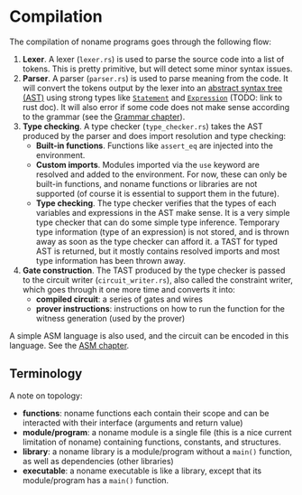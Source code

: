 # Compilation

The compilation of noname programs goes through the following flow:

1. **Lexer**. A lexer (`lexer.rs`) is used to parse the source code into a list of tokens. This is pretty primitive, but will detect some minor syntax issues.
2. **Parser**. A parser (`parser.rs`) is used to parse meaning from the code. It will convert the tokens output by the lexer into an [abstract syntax tree (AST)](https://en.wikipedia.org/wiki/Abstract_syntax_tree) using strong types like [`Statement`]() and [`Expression`]() (TODO: link to rust doc). It will also error if some code does not make sense according to the grammar (see the [Grammar chapter](grammar.md)).
3. **Type checking**. A type checker (`type_checker.rs`) takes the AST produced by the parser and does import resolution and type checking: 
   - **Built-in functions**. Functions like `assert_eq` are injected into the environment.
   - **Custom imports**. Modules imported via the `use` keyword are resolved and added to the environment. For now, these can only be built-in functions, and noname functions or libraries are not supported (of course it is essential to support them in the future).
   - **Type checking**. The type checker verifies that the types of each variables and expressions in the AST make sense. It is a very simple type checker that can do some simple type inference. Temporary type information (type of an expression) is not stored, and is thrown away as soon as the type checker can afford it. a TAST for typed AST is returned, but it mostly contains resolved imports and most type information has been thrown away.
4. **Gate construction**. The TAST produced by the type checker is passed to the circuit writer (`circuit_writer.rs`), also called the constraint writer, which goes through it one more time and converts it into:
   - **compiled circuit**: a series of gates and wires
   - **prover instructions**: instructions on how to run the function for the witness generation (used by the prover)

A simple ASM language is also used, and the circuit can be encoded in this language. See the [ASM chapter](asm.md).

## Terminology

A note on topology:

* **functions**: noname functions each contain their scope and can be interacted with their interface (arguments and return value)
* **module/program**: a noname module is a single file (this is a nice current limitation of noname) containing functions, constants, and structures. 
* **library**: a noname library is a module/program without a `main()` function, as well as dependencies (other libraries)
* **executable**: a noname executable is like a library, except that its module/program has a `main()` function.
